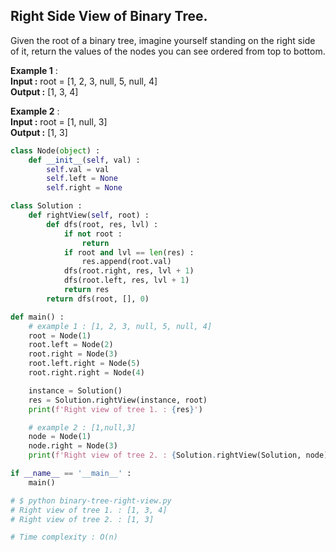 ## Right Side View of Binary Tree.
Given the root of a binary tree, imagine yourself standing on the right side of it, return the values of the nodes you can see ordered from top to bottom.

__Example 1__ :<br>
__Input :__ root = [1,  2,  3,  null,  5,  null,  4]<br>
__Output :__ [1, 3, 4]


__Example 2__ :<br>
__Input :__ root = [1, null, 3]<br>
__Output :__ [1, 3]

``` python
class Node(object) :
    def __init__(self, val) :
        self.val = val
        self.left = None
        self.right = None

class Solution :
    def rightView(self, root) :
        def dfs(root, res, lvl) :
            if not root :
                return 
            if root and lvl == len(res) :
                res.append(root.val)
            dfs(root.right, res, lvl + 1)
            dfs(root.left, res, lvl + 1)
            return res
        return dfs(root, [], 0)

def main() :
    # example 1 : [1, 2, 3, null, 5, null, 4]
    root = Node(1)
    root.left = Node(2)
    root.right = Node(3)
    root.left.right = Node(5)
    root.right.right = Node(4)

    instance = Solution()
    res = Solution.rightView(instance, root)
    print(f'Right view of tree 1. : {res}')

    # example 2 : [1,null,3]
    node = Node(1)
    node.right = Node(3)
    print(f'Right view of tree 2. : {Solution.rightView(Solution, node)}')

if __name__ == '__main__' :
    main()

# $ python binary-tree-right-view.py
# Right view of tree 1. : [1, 3, 4]
# Right view of tree 2. : [1, 3]

# Time complexity : O(n)

```
